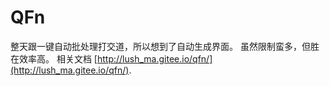 ﻿# QFn
整天跟一键自动批处理打交道，所以想到了自动生成界面。
虽然限制蛮多，但胜在效率高。
相关文档 [http://lush_ma.gitee.io/qfn/](http://lush_ma.gitee.io/qfn/).